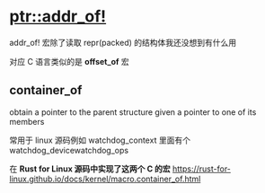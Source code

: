 # [ptr::addr_of!](/2023/08/ptr_addr_of.md)

addr_of! 宏除了读取 repr(packed) 的结构体我还没想到有什么用

对应 C 语言类似的是 **offset_of** 宏

## container_of

obtain a pointer to the parent structure given a pointer to one of its members

常用于 linux 源码例如 watchdog_context 里面有个 watchdog_devicewatchdog_ops

在 **Rust for Linux 源码中实现了这两个 C 的宏** <https://rust-for-linux.github.io/docs/kernel/macro.container_of.html>

